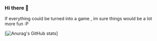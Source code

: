 ### Hi there 👋
If everything could be turned into a game , im sure things would be a lot more fun :P


[![Anurag's GitHub stats](https://github-readme-stats.vercel.app/api?username=RaulsBergs&count_private=true)]

